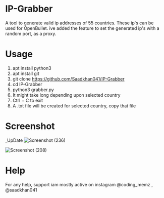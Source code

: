 # IP-Grabber
A tool to generate valid ip addresses of 55 countries. These ip's can be used for OpenBullet. ive added the feature to set the generated ip's with a random port, as a proxy.

# Usage
1. apt install python3
2. apt install git
3. git clone https://github.com/Saadkhan041/IP-Grabber
4. cd IP-Grabber
5. python3 grabber.py
6. It might take long depending upon selected country
7. Ctrl + C to exit
8. A .txt file will be created for selected country, copy that file

# Screenshot
_UpDate
![Screenshot (236)](https://user-images.githubusercontent.com/93708296/158071977-050da9ba-691f-44ee-8e37-e1d167562b0d.png)


![Screenshot (208)](https://user-images.githubusercontent.com/93708296/150937041-bf2009f9-bfb4-41ae-95ef-eec279e4d9bc.png)

# Help
For any help, support iam mostly active on instagram @coding_memz , @saadkhan041

